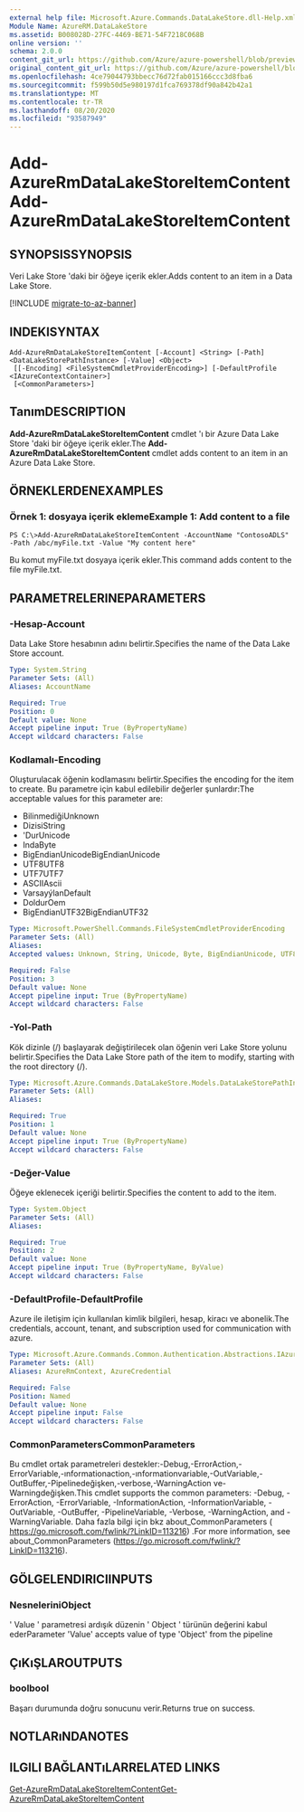 ```yaml
---
external help file: Microsoft.Azure.Commands.DataLakeStore.dll-Help.xml
Module Name: AzureRM.DataLakeStore
ms.assetid: B008028D-27FC-4469-BE71-54F7218C068B
online version: ''
schema: 2.0.0
content_git_url: https://github.com/Azure/azure-powershell/blob/preview/src/ResourceManager/DataLakeStore/Commands.DataLakeStore/help/Add-AzureRmDataLakeStoreItemContent.md
original_content_git_url: https://github.com/Azure/azure-powershell/blob/preview/src/ResourceManager/DataLakeStore/Commands.DataLakeStore/help/Add-AzureRmDataLakeStoreItemContent.md
ms.openlocfilehash: 4ce79044793bbecc76d72fab015166ccc3d8fba6
ms.sourcegitcommit: f599b50d5e980197d1fca769378df90a842b42a1
ms.translationtype: MT
ms.contentlocale: tr-TR
ms.lasthandoff: 08/20/2020
ms.locfileid: "93587949"
---
```

# <span data-ttu-id="6a9d1-101">Add-AzureRmDataLakeStoreItemContent</span><span class="sxs-lookup"><span data-stu-id="6a9d1-101">Add-AzureRmDataLakeStoreItemContent</span></span>

## <span data-ttu-id="6a9d1-102">SYNOPSIS</span><span class="sxs-lookup"><span data-stu-id="6a9d1-102">SYNOPSIS</span></span>
<span data-ttu-id="6a9d1-103">Veri Lake Store 'daki bir öğeye içerik ekler.</span><span class="sxs-lookup"><span data-stu-id="6a9d1-103">Adds content to an item in a Data Lake Store.</span></span>

[!INCLUDE [migrate-to-az-banner](../../includes/migrate-to-az-banner.md)]

## <span data-ttu-id="6a9d1-104">INDEKI</span><span class="sxs-lookup"><span data-stu-id="6a9d1-104">SYNTAX</span></span>

```
Add-AzureRmDataLakeStoreItemContent [-Account] <String> [-Path] <DataLakeStorePathInstance> [-Value] <Object>
 [[-Encoding] <FileSystemCmdletProviderEncoding>] [-DefaultProfile <IAzureContextContainer>]
 [<CommonParameters>]
```

## <span data-ttu-id="6a9d1-105">Tanım</span><span class="sxs-lookup"><span data-stu-id="6a9d1-105">DESCRIPTION</span></span>
<span data-ttu-id="6a9d1-106">**Add-AzureRmDataLakeStoreItemContent** cmdlet 'ı bir Azure Data Lake Store 'daki bir öğeye içerik ekler.</span><span class="sxs-lookup"><span data-stu-id="6a9d1-106">The **Add-AzureRmDataLakeStoreItemContent** cmdlet adds content to an item in an Azure Data Lake Store.</span></span>

## <span data-ttu-id="6a9d1-107">ÖRNEKLERDEN</span><span class="sxs-lookup"><span data-stu-id="6a9d1-107">EXAMPLES</span></span>

### <span data-ttu-id="6a9d1-108">Örnek 1: dosyaya içerik ekleme</span><span class="sxs-lookup"><span data-stu-id="6a9d1-108">Example 1: Add content to a file</span></span>
```
PS C:\>Add-AzureRmDataLakeStoreItemContent -AccountName "ContosoADLS" -Path /abc/myFile.txt -Value "My content here"
```

<span data-ttu-id="6a9d1-109">Bu komut myFile.txt dosyaya içerik ekler.</span><span class="sxs-lookup"><span data-stu-id="6a9d1-109">This command adds content to the file myFile.txt.</span></span>

## <span data-ttu-id="6a9d1-110">PARAMETRELERINE</span><span class="sxs-lookup"><span data-stu-id="6a9d1-110">PARAMETERS</span></span>

### <span data-ttu-id="6a9d1-111">-Hesap</span><span class="sxs-lookup"><span data-stu-id="6a9d1-111">-Account</span></span>
<span data-ttu-id="6a9d1-112">Data Lake Store hesabının adını belirtir.</span><span class="sxs-lookup"><span data-stu-id="6a9d1-112">Specifies the name of the Data Lake Store account.</span></span>

```yaml
Type: System.String
Parameter Sets: (All)
Aliases: AccountName

Required: True
Position: 0
Default value: None
Accept pipeline input: True (ByPropertyName)
Accept wildcard characters: False
```

### <span data-ttu-id="6a9d1-113">Kodlamalı</span><span class="sxs-lookup"><span data-stu-id="6a9d1-113">-Encoding</span></span>
<span data-ttu-id="6a9d1-114">Oluşturulacak öğenin kodlamasını belirtir.</span><span class="sxs-lookup"><span data-stu-id="6a9d1-114">Specifies the encoding for the item to create.</span></span>
<span data-ttu-id="6a9d1-115">Bu parametre için kabul edilebilir değerler şunlardır:</span><span class="sxs-lookup"><span data-stu-id="6a9d1-115">The acceptable values for this parameter are:</span></span>

- <span data-ttu-id="6a9d1-116">Bilinmediği</span><span class="sxs-lookup"><span data-stu-id="6a9d1-116">Unknown</span></span>
- <span data-ttu-id="6a9d1-117">Dizisi</span><span class="sxs-lookup"><span data-stu-id="6a9d1-117">String</span></span>
- <span data-ttu-id="6a9d1-118">'Dur</span><span class="sxs-lookup"><span data-stu-id="6a9d1-118">Unicode</span></span>
- <span data-ttu-id="6a9d1-119">Inda</span><span class="sxs-lookup"><span data-stu-id="6a9d1-119">Byte</span></span>
- <span data-ttu-id="6a9d1-120">BigEndianUnicode</span><span class="sxs-lookup"><span data-stu-id="6a9d1-120">BigEndianUnicode</span></span>
- <span data-ttu-id="6a9d1-121">UTF8</span><span class="sxs-lookup"><span data-stu-id="6a9d1-121">UTF8</span></span>
- <span data-ttu-id="6a9d1-122">UTF7</span><span class="sxs-lookup"><span data-stu-id="6a9d1-122">UTF7</span></span>
- <span data-ttu-id="6a9d1-123">ASCII</span><span class="sxs-lookup"><span data-stu-id="6a9d1-123">Ascii</span></span>
- <span data-ttu-id="6a9d1-124">Varsayýlan</span><span class="sxs-lookup"><span data-stu-id="6a9d1-124">Default</span></span>
- <span data-ttu-id="6a9d1-125">Doldur</span><span class="sxs-lookup"><span data-stu-id="6a9d1-125">Oem</span></span>
- <span data-ttu-id="6a9d1-126">BigEndianUTF32</span><span class="sxs-lookup"><span data-stu-id="6a9d1-126">BigEndianUTF32</span></span>

```yaml
Type: Microsoft.PowerShell.Commands.FileSystemCmdletProviderEncoding
Parameter Sets: (All)
Aliases: 
Accepted values: Unknown, String, Unicode, Byte, BigEndianUnicode, UTF8, UTF7, UTF32, Ascii, Default, Oem, BigEndianUTF32

Required: False
Position: 3
Default value: None
Accept pipeline input: True (ByPropertyName)
Accept wildcard characters: False
```

### <span data-ttu-id="6a9d1-127">-Yol</span><span class="sxs-lookup"><span data-stu-id="6a9d1-127">-Path</span></span>
<span data-ttu-id="6a9d1-128">Kök dizinle (/) başlayarak değiştirilecek olan öğenin veri Lake Store yolunu belirtir.</span><span class="sxs-lookup"><span data-stu-id="6a9d1-128">Specifies the Data Lake Store path of the item to modify, starting with the root directory (/).</span></span>

```yaml
Type: Microsoft.Azure.Commands.DataLakeStore.Models.DataLakeStorePathInstance
Parameter Sets: (All)
Aliases: 

Required: True
Position: 1
Default value: None
Accept pipeline input: True (ByPropertyName)
Accept wildcard characters: False
```

### <span data-ttu-id="6a9d1-129">-Değer</span><span class="sxs-lookup"><span data-stu-id="6a9d1-129">-Value</span></span>
<span data-ttu-id="6a9d1-130">Öğeye eklenecek içeriği belirtir.</span><span class="sxs-lookup"><span data-stu-id="6a9d1-130">Specifies the content to add to the item.</span></span>

```yaml
Type: System.Object
Parameter Sets: (All)
Aliases: 

Required: True
Position: 2
Default value: None
Accept pipeline input: True (ByPropertyName, ByValue)
Accept wildcard characters: False
```

### <span data-ttu-id="6a9d1-131">-DefaultProfile</span><span class="sxs-lookup"><span data-stu-id="6a9d1-131">-DefaultProfile</span></span>
<span data-ttu-id="6a9d1-132">Azure ile iletişim için kullanılan kimlik bilgileri, hesap, kiracı ve abonelik.</span><span class="sxs-lookup"><span data-stu-id="6a9d1-132">The credentials, account, tenant, and subscription used for communication with azure.</span></span>

```yaml
Type: Microsoft.Azure.Commands.Common.Authentication.Abstractions.IAzureContextContainer
Parameter Sets: (All)
Aliases: AzureRmContext, AzureCredential

Required: False
Position: Named
Default value: None
Accept pipeline input: False
Accept wildcard characters: False
```

### <span data-ttu-id="6a9d1-133">CommonParameters</span><span class="sxs-lookup"><span data-stu-id="6a9d1-133">CommonParameters</span></span>
<span data-ttu-id="6a9d1-134">Bu cmdlet ortak parametreleri destekler:-Debug,-ErrorAction,-ErrorVariable,-ınformationaction,-ınformationvariable,-OutVariable,-OutBuffer,-Pipelinedeğişken,-verbose,-WarningAction ve-Warningdeğişken.</span><span class="sxs-lookup"><span data-stu-id="6a9d1-134">This cmdlet supports the common parameters: -Debug, -ErrorAction, -ErrorVariable, -InformationAction, -InformationVariable, -OutVariable, -OutBuffer, -PipelineVariable, -Verbose, -WarningAction, and -WarningVariable.</span></span> <span data-ttu-id="6a9d1-135">Daha fazla bilgi için bkz about_CommonParameters ( https://go.microsoft.com/fwlink/?LinkID=113216) .</span><span class="sxs-lookup"><span data-stu-id="6a9d1-135">For more information, see about_CommonParameters (https://go.microsoft.com/fwlink/?LinkID=113216).</span></span>

## <span data-ttu-id="6a9d1-136">GÖLGELENDIRICI</span><span class="sxs-lookup"><span data-stu-id="6a9d1-136">INPUTS</span></span>

### <span data-ttu-id="6a9d1-137">Nesnelerini</span><span class="sxs-lookup"><span data-stu-id="6a9d1-137">Object</span></span>
<span data-ttu-id="6a9d1-138">' Value ' parametresi ardışık düzenin ' Object ' türünün değerini kabul eder</span><span class="sxs-lookup"><span data-stu-id="6a9d1-138">Parameter 'Value' accepts value of type 'Object' from the pipeline</span></span>

## <span data-ttu-id="6a9d1-139">ÇıKıŞLAR</span><span class="sxs-lookup"><span data-stu-id="6a9d1-139">OUTPUTS</span></span>

### <span data-ttu-id="6a9d1-140">bool</span><span class="sxs-lookup"><span data-stu-id="6a9d1-140">bool</span></span>
<span data-ttu-id="6a9d1-141">Başarı durumunda doğru sonucunu verir.</span><span class="sxs-lookup"><span data-stu-id="6a9d1-141">Returns true on success.</span></span>

## <span data-ttu-id="6a9d1-142">NOTLARıNDA</span><span class="sxs-lookup"><span data-stu-id="6a9d1-142">NOTES</span></span>

## <span data-ttu-id="6a9d1-143">ILGILI BAĞLANTıLAR</span><span class="sxs-lookup"><span data-stu-id="6a9d1-143">RELATED LINKS</span></span>

[<span data-ttu-id="6a9d1-144">Get-AzureRmDataLakeStoreItemContent</span><span class="sxs-lookup"><span data-stu-id="6a9d1-144">Get-AzureRmDataLakeStoreItemContent</span></span>](./Get-AzureRmDataLakeStoreItemContent.md)


